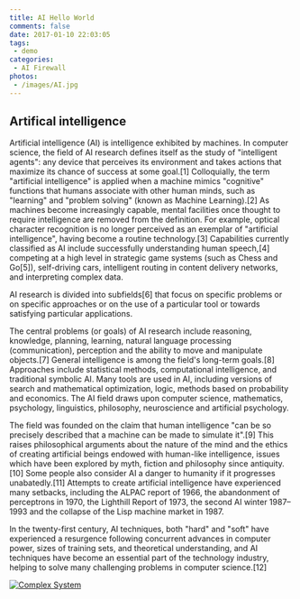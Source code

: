 ```yaml
---
title: AI Hello World
comments: false
date: 2017-01-10 22:03:05
tags:
 - demo
categories: 
 - AI Firewall
photos:
 - /images/AI.jpg
---
```

## Artifical intelligence

Artificial intelligence (AI) is intelligence exhibited by machines. In computer science, the field of AI research defines itself as the study of "intelligent agents": any device that perceives its environment and takes actions that maximize its chance of success at some goal.[1] Colloquially, the term "artificial intelligence" is applied when a machine mimics "cognitive" functions that humans associate with other human minds, such as "learning" and "problem solving" (known as Machine Learning).[2] As machines become increasingly capable, mental facilities once thought to require intelligence are removed from the definition. For example, optical character recognition is no longer perceived as an exemplar of "artificial intelligence", having become a routine technology.[3] Capabilities currently classified as AI include successfully understanding human speech,[4] competing at a high level in strategic game systems (such as Chess and Go[5]), self-driving cars, intelligent routing in content delivery networks, and interpreting complex data.

<!-- more -->
AI research is divided into subfields[6] that focus on specific problems or on specific approaches or on the use of a particular tool or towards satisfying particular applications.

The central problems (or goals) of AI research include reasoning, knowledge, planning, learning, natural language processing (communication), perception and the ability to move and manipulate objects.[7] General intelligence is among the field's long-term goals.[8] Approaches include statistical methods, computational intelligence, and traditional symbolic AI. Many tools are used in AI, including versions of search and mathematical optimization, logic, methods based on probability and economics. The AI field draws upon computer science, mathematics, psychology, linguistics, philosophy, neuroscience and artificial psychology.

The field was founded on the claim that human intelligence "can be so precisely described that a machine can be made to simulate it".[9] This raises philosophical arguments about the nature of the mind and the ethics of creating artificial beings endowed with human-like intelligence, issues which have been explored by myth, fiction and philosophy since antiquity.[10] Some people also consider AI a danger to humanity if it progresses unabatedly.[11] Attempts to create artificial intelligence have experienced many setbacks, including the ALPAC report of 1966, the abandonment of perceptrons in 1970, the Lighthill Report of 1973, the second AI winter 1987–1993 and the collapse of the Lisp machine market in 1987.

In the twenty-first century, AI techniques, both "hard" and "soft" have experienced a resurgence following concurrent advances in computer power, sizes of training sets, and theoretical understanding, and AI techniques have become an essential part of the technology industry, helping to solve many challenging problems in computer science.[12]


[![Complex System](/images/complex.jpg)](/images/complex.jpg)
